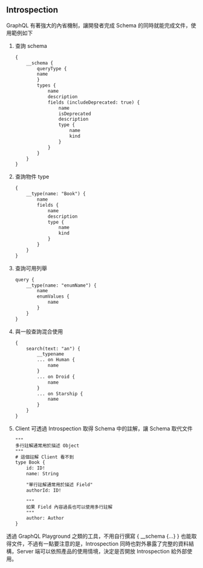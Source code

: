 ## Introspection

GraphQL 有著強大的內省機制，讓開發者完成 Schema 的同時就能完成文件，使用範例如下

1. 查詢 schema

	```txt
	{
		__schema {
			queryType {
			name
			}
			types {
				name
				description
				fields (includeDeprecated: true) {
					name
					isDeprecated
					description
					type {
						name
						kind
					}
				}
			}
		}
	}
	```

2. 查詢物件 type

	```txt
	{
		__type(name: "Book") {
			name
			fields {
				name
				description
				type {
					name
					kind
				}
			}
		}
	}
	```

3. 查詢可用列舉

	```txt
	query {
		__type(name: "enumName") {
			name
			enumValues {
				name
			}
		}
	}
	```

4. 與一般查詢混合使用

	```txt
	{
		search(text: "an") {
			__typename
			... on Human {
				name
			}
			... on Droid {
				name
			}
			... on Starship {
				name
			}
		}
	}
	```

5. Client 可透過 Introspection 取得 Schema 中的註解，讓 Schema 取代文件

	```txt
	"""
	多行註解通常用於描述 Object
	"""
	# 這個註解 Client 看不到
	type Book {
		id: ID!
		name: String

		"單行註解通常用於描述 Field"
		authorId: ID!

		"""
		如果 Field 內容過長也可以使用多行註解
		"""
		author: Author
	}
	```

透過 GraphQL Playground 之類的工具，不用自行撰寫 { __schema {...} } 也能取得文件，不過有一點要注意的是，Introspection 同時也對外暴露了完整的資料結構，Server 端可以依照產品的使用情境，決定是否開放 Introspection 給外部使用。